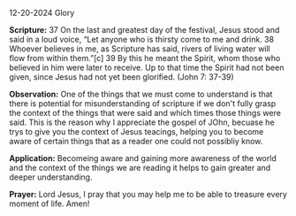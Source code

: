 12-20-2024 Glory

**Scripture:**
37 On the last and greatest day of the festival, Jesus stood and said in a loud voice, “Let anyone who is thirsty come to me and drink. 38 Whoever believes in me, as Scripture has said, rivers of living water will flow from within them.”[c] 39 By this he meant the Spirit, whom those who believed in him were later to receive. Up to that time the Spirit had not been given, since Jesus had not yet been glorified.
(John 7: 37-39)

**Observation:**
One of the things that we must come to understand is that there is potential for misunderstanding of scripture if we don't fully grasp the context of the things that were said and which times those things were said. This is the reason why I appreciate the gospel of JOhn, becuase he trys to give you the context of Jesus teacings, helping you to become aware of certain things that as a reader one could not possibliy know.

**Application:**
Becomeing aware and gaining more awareness of the world and the context of the things we are reading it helps to gain greater and deeper understanding. 

**Prayer:**
Lord Jesus, I pray that you may help me to be able to treasure every moment of life. Amen!
